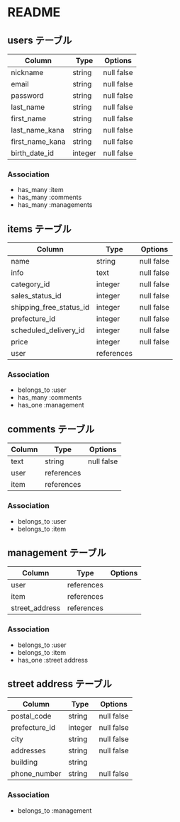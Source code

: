 # README

## users テーブル

| Column             | Type    | Options    |
| ------------------ | ------- | ---------- |
| nickname           | string  | null false |
| email              | string  | null false |
| password           | string  | null false |
| last_name          | string  | null false |
| first_name         | string  | null false |
| last_name_kana     | string  | null false |
| first_name_kana    | string  | null false |
| birth_date_id      | integer | null false |


### Association

- has_many :item
- has_many :comments
- has_many :managements

## items テーブル

| Column                  | Type          | Options    |
| ----------------------- | ------------- | ---------- |
| name                    | string        | null false |
| info                    | text          | null false |
| category_id             | integer       | null false |
| sales_status_id         | integer       | null false |
| shipping_free_status_id | integer       | null false |
| prefecture_id           | integer       | null false |
| scheduled_delivery_id   | integer       | null false |
| price                   | integer       | null false |
| user                    | references    |            |

### Association

- belongs_to :user
- has_many :comments
- has_one  :management

## comments テーブル

| Column       | Type          | Options    |
| ------------ | ------------- | ---------- |
| text         | string        | null false |
| user         | references    |            |
| item         | references    |            |

### Association

- belongs_to :user
- belongs_to :item

## management テーブル

| Column         | Type       | Options    |
| -------------- | ---------- | ---------- |
| user           | references |            |
| item           | references |            |
| street_address | references |            |

### Association
- belongs_to :user
- belongs_to :item
- has_one :street address


## street address テーブル

| Column            | Type       | Options    |
| ----------------- | ---------- | ---------- |
| postal_code       | string     | null false |
| prefecture_id     | integer    | null false |
| city              | string     | null false |
| addresses         | string     | null false |
| building          | string     |            |
| phone_number      | string     | null false |


### Association

- belongs_to :management
